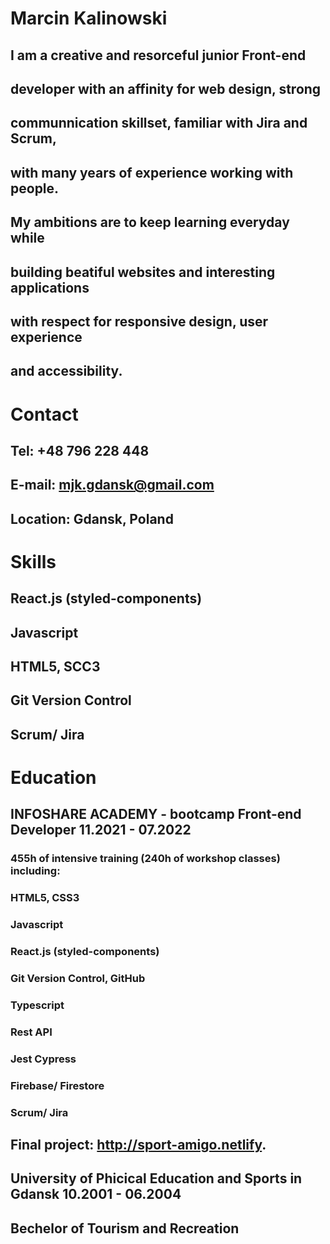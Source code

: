 # Marcin Kalinowski

## I am a creative and resorceful junior Front-end

## developer with an affinity for web design, strong

## communnication skillset, familiar with Jira and Scrum,

## with many years of experience working with people.

## My ambitions are to keep learning everyday while

## building beatiful websites and interesting applications

## with respect for responsive design, user experience

## and accessibility.

# Contact

## Tel: +48 796 228 448

## E-mail: mjk.gdansk@gmail.com

## Location: Gdansk, Poland

# Skills

## React.js (styled-components)

## Javascript

## HTML5, SCC3

## Git Version Control

## Scrum/ Jira

# Education

## INFOSHARE ACADEMY - bootcamp Front-end Developer 11.2021 - 07.2022

### 455h of intensive training (240h of workshop classes) including:

### HTML5, CSS3

### Javascript

### React.js (styled-components)

### Git Version Control, GitHub

### Typescript

### Rest API

### Jest Cypress

### Firebase/ Firestore

### Scrum/ Jira

## Final project: http://sport-amigo.netlify.

## University of Phicical Education and Sports in Gdansk 10.2001 - 06.2004

## Bechelor of Tourism and Recreation

##
